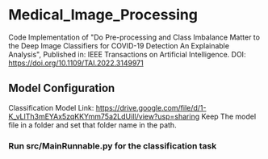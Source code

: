 # Medical_Image_Processing
Code Implementation of "Do Pre-processing and Class Imbalance Matter to the Deep Image Classifiers for COVID-19 Detection An Explainable Analysis", Published in: IEEE Transactions on Artificial Intelligence. DOI: https://doi.org/10.1109/TAI.2022.3149971

## Model Configuration
Classification Model Link: https://drive.google.com/file/d/1-K_vLlTh3mEYAx5zqKKYmm75a2LdUiIl/view?usp=sharing
Keep The model file in a folder and set that folder name in the path.

### Run src/MainRunnable.py for the classification task
